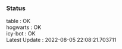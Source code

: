 ### Status


table : OK  
hogwarts : OK  
icy-bot : OK  
Latest Update : 2022-08-05 22:08:21.703711
